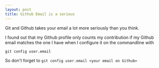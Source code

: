 ```yaml
---
layout: post
title: Github Email is a serious
---
```


Git and Github takes your email a lot more seriously than you think.

I found out that my Github profile only counts my contribution if my Github email matches
the one I have when I configure it on the commandline with

`git config user.email`

So don't forget to `git config user.email <your email on Github>`
